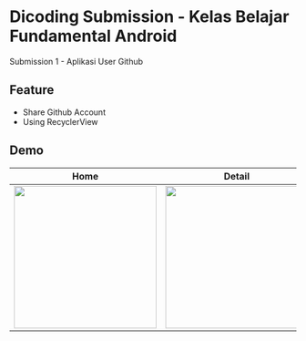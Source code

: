 # Dicoding Submission - Kelas Belajar Fundamental Android

Submission 1 - Aplikasi User Github

## Feature
- Share Github Account
- Using RecyclerView

## Demo

| Home | Detail |
| ------------ | ------------- |
| <img src="https://user-images.githubusercontent.com/33971466/100299967-8d446800-2fc7-11eb-891c-f25ee924ef82.png" width="250"> | <img src="https://user-images.githubusercontent.com/33971466/100300115-e2807980-2fc7-11eb-9a85-1e0924e61ee9.png" width="250">|
